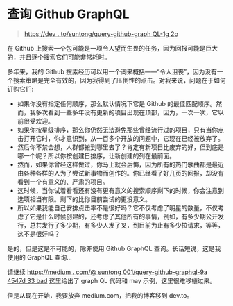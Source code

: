 # 查询 Github GraphQL

> [https://dev . to/suntong/query-github-graph QL-1g 2o](https://dev.to/suntong/query-github-graphql-1g2o)

在 Github 上搜索一个包可能是一项令人望而生畏的任务，因为回报可能是巨大的，并且逐个搜索它们可能非常耗时。

多年来，我的 Github 搜索经历可以用一个词来概括——“令人沮丧”，因为没有一个搜索策略是完全有效的，因为我得到了压倒性的点击。对我来说，问题在于如何订购它们:

*   如果你没有指定任何顺序，那么默认情况下它是 Github 的最佳匹配顺序。然而，我多次看到一些多年没有更新的项目出现在顶部，因为，一次一次，它以前很受欢迎。
*   如果你按星级排序，那么你仍然无法避免那些曾经流行过的项目，只有当你点击打开它时，你才意识到，从一百多个开放的问题中，它现在已经被放弃了。
*   然后你不禁会想，人群都搬到哪里去了？肯定有新项目比废弃的好，但到底是哪一个呢？所以你按创建日排序，让新创建的列在最前面。
*   然而，如果你曾经这样做过，你马上就会后悔，因为所有的热门歌曲都是最近由各种各样的人为了尝试新事物而创作的。你已经看了好几页的回报，却没有看到一个有意义的、严肃的项目。
*   这时候，当你试着看看还有没有更有意义的搜索顺序剩下的时候，你会注意到选项相当有限。剩下的比你目前尝试的更没意义。
*   所以如果我能自己安排点击率不是很好吗？它不仅考虑了明星的数量，不仅考虑了它是什么时候创建的，还考虑了其他所有的事情，例如，有多少期公开发行，总共发行了多少期，有多少人发了叉，到目前为止有多少拉请求，等等，这不是很好吗？

是的，但是这是不可能的，除非使用 Github GraphQL 查询。长话短说，这是我使用的 GraphQL 查询...

请继续
[https://medium . com/@ suntong 001/query-github-graphql-9a 4547d 33 bad](https://medium.com/@suntong001/query-github-graphql-9a4547d33bad)
这里给出了 graph QL 代码和 may 示例，这里很难移植过来。

但是从现在开始，我要放弃 medium.com，把我的博客移到 dev.to。